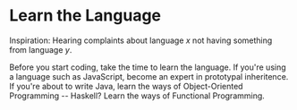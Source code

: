 # Learn the Language

Inspiration: Hearing complaints about language _x_ not having something from 
language _y_.

Before you start coding, take the time to learn the language. If you're using 
a language such as JavaScript, become an expert in prototypal inheritence. If 
you're about to write Java, learn the ways of Object-Oriented Programming -- 
Haskell? Learn the ways of Functional Programming.
